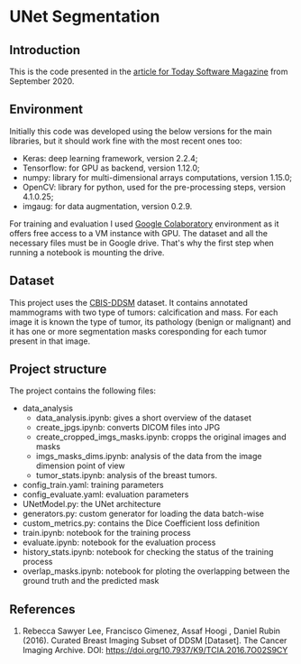 # UNet Segmentation

## Introduction
This is the code presented in the [article for Today Software Magazine](https://www.todaysoftmag.ro/article/3229/segmentarea-automata-in-imagistica-medicala) from September 2020.

## Environment
Initially this code was developed using the below versions for the main libraries, but it should work fine with the most recent ones too:
- Keras: deep learning framework, version 2.2.4;
- Tensorflow: for GPU as backend, version 1.12.0;
- numpy: library for multi-dimensional arrays computations, version 1.15.0;
- OpenCV: library for python, used for the pre-processing steps, version 4.1.0.25;
- imgaug: for data augmentation, version 0.2.9.

For training and evaluation I used [Google Colaboratory](https://colab.research.google.com/notebooks/intro.ipynb) environment as it offers free access to a VM instance with GPU. The dataset and all the necessary files must be in Google drive. That's why the first step when running a notebook is mounting the drive.

## Dataset
This project uses the [CBIS-DDSM](https://wiki.cancerimagingarchive.net/display/Public/CBIS-DDSM#97944ee0e4a54b15a8479efafa2064dd) dataset. It contains annotated mammograms with two type of tumors: calcification and mass. For each image it is known the type of tumor, its pathology (benign or malignant) and it has one or more segmentation masks coresponding for each tumor present in that image. 

## Project structure
The project contains the following files:
- data_analysis
  - data_analysis.ipynb: gives a short overview of the dataset
  - create_jpgs.ipynb: converts DICOM files into JPG
  - create_cropped_imgs_masks.ipynb: cropps the original images and masks
  - imgs_masks_dims.ipynb: analysis of the data from the image dimension point of view
  - tumor_stats.ipynb: analysis of the breast tumors.
- config_train.yaml: training parameters
- config_evaluate.yaml: evaluation parameters
- UNetModel.py: the UNet architecture
- generators.py: custom generator for loading the data batch-wise
- custom_metrics.py: contains the Dice Coefficient loss definition
- train.ipynb: notebook for the training process 
- evaluate.ipynb: notebook for the evaluation process
- history_stats.ipynb: notebook for checking the status of the training process
- overlap_masks.ipynb: notebook for ploting the overlapping between the ground truth and the predicted mask

## References
1.  Rebecca Sawyer Lee, Francisco Gimenez, Assaf Hoogi , Daniel Rubin  (2016). Curated Breast Imaging Subset of DDSM [Dataset]. The Cancer Imaging Archive. DOI:  https://doi.org/10.7937/K9/TCIA.2016.7O02S9CY

